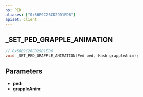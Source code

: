 ```yaml
---
ns: PED
aliases: ["0x56E9C26CD29D1ED6"]
apiset: client
---
```

## _SET_PED_GRAPPLE_ANIMATION

```c
// 0x56E9C26CD29D1ED6
void _SET_PED_GRAPPLE_ANIMATION(Ped ped, Hash grappleAnim);
```


## Parameters
* **ped**:
* **grappleAnim**:
